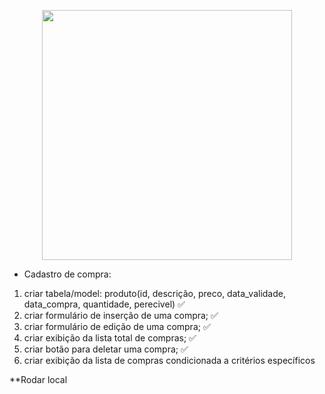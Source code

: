 <p align="center"><a href="https://laravel.com" target="_blank"><img src="https://raw.githubusercontent.com/laravel/art/master/logo-lockup/5%20SVG/2%20CMYK/1%20Full%20Color/laravel-logolockup-cmyk-red.svg" width="400"></a></p>

- Cadastro de compra:

1. criar tabela/model: produto(id, descrição, preco, data_validade, data_compra, quantidade, perecivel) ✅
2. criar formulário de inserção de uma compra; ✅
3. criar formulário de edição de uma compra; ✅
4. criar exibição da lista total de compras; ✅
5. criar botão para deletar uma compra; ✅
6. criar exibição da lista de compras condicionada a critérios específicos


**Rodar local
